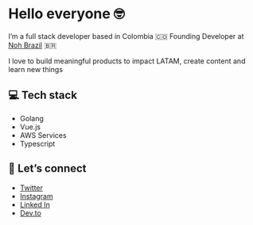 # Hello everyone 🤓

I’m a full stack developer based in Colombia 🇨🇴 Founding Developer at [Noh Brazil](https://www.noh.com.br/) 🇧🇷


I love to build meaningful products to impact LATAM, create content and learn new things

## 💻 Tech stack

- Golang
- Vue.js
- AWS Services
- Typescript

## 🤍 Let’s connect

- [Twitter](https://twitter.com/ladivaloper)
- [Instagram](https://www.instagram.com/ladivaloper/)
- [Linked In](https://www.linkedin.com/in/camilaleniss/)
- [Dev.to](https://dev.to/ladivaloper)
